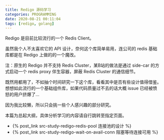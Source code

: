 ```yaml
---
title: Redigo 源码学习
categories: PROGRAMMING
date: 2020-08-21 00:11:04
tags: [redigo, golang]
---
```

Redigo 是目前比较流行的一个 Redis Client。

虽然我个人不太喜欢它的 API 设计，奈何这个库简单易用，连公司的 redis 基础库都是在 Redigo 上做的的一个魔改。

注：原生的 Redigo 并不支持 Redis Cluster，某B站的做法是通过 side-car 的方式启动一个 redis proxy 伴生容器，屏蔽 Redis Cluster 的通信细节。

既然用都用了，不如抽个时间研究一下这个库，看看其中是否有些设计值得借鉴。想想如此流行的一个基础组件库，如果代码质量过不去的话大概 issue 已经被愤怒的用户挤爆了...

因为我比较懒，所以只会挑一些个人感兴趣的部分研究。

本篇为总起大纲，具体分析学习的内容请自行跳转至指定页面。

- {% post_link src-study-redigo-redis-pool 连接池的设计 %}
- {% post_link src-study-redigo-wait-on-avail-conn 阻塞等待连接可用 %}
